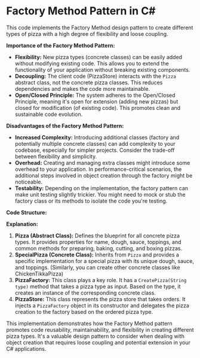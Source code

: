 # Factory Method Pattern in C#

This code implements the Factory Method design pattern to create different types of pizza with a high degree of flexibility and loose coupling.

**Importance of the Factory Method Pattern:**

* **Flexibility:** New pizza types (concrete classes) can be easily added without modifying existing code. This allows you to extend the functionality of your application without breaking existing components.
* **Decoupling:** The client code (PizzaStore) interacts with the `Pizza` abstract class, not the concrete pizza classes. This reduces dependencies and makes the code more maintainable.
* **Open/Closed Principle:** The system adheres to the Open/Closed Principle, meaning it's open for extension (adding new pizzas) but closed for modification (of existing code). This promotes clean and sustainable code evolution.

**Disadvantages of the Factory Method Pattern:**

* **Increased Complexity:** Introducing additional classes (factory and potentially multiple concrete classes) can add complexity to your codebase, especially for simpler projects. Consider the trade-off between flexibility and simplicity.
* **Overhead:** Creating and managing extra classes might introduce some overhead to your application. In performance-critical scenarios, the additional steps involved in object creation through the factory might be noticeable.
* **Testability:** Depending on the implementation, the factory pattern can make unit testing slightly trickier. You might need to mock or stub the factory class or its methods to isolate the code you're testing.

**Code Structure:**

**Explanation:**

1. **Pizza (Abstract Class):** Defines the blueprint for all concrete pizza types. It provides properties for name, dough, sauce, toppings, and common methods for preparing, baking, cutting, and boxing pizzas.
2. **SpecialPizza (Concrete Class):** Inherits from `Pizza` and provides a specific implementation for a special pizza with its unique dough, sauce, and toppings. (Similarly, you can create other concrete classes like ChickenTikkaPizza)
3. **PizzaFactory:** This class plays a key role. It has a `CreatePizza(String type)` method that takes a pizza type as input. Based on the type, it creates an instance of the corresponding concrete class.
4. **PizzaStore:** This class represents the pizza store that takes orders. It injects a `PizzaFactory` object in its constructor and delegates the pizza creation to the factory based on the ordered pizza type.

This implementation demonstrates how the Factory Method pattern promotes code reusability, maintainability, and flexibility in creating different pizza types. It's a valuable design pattern to consider when dealing with object creation that requires loose coupling and potential extension in your C# applications.
